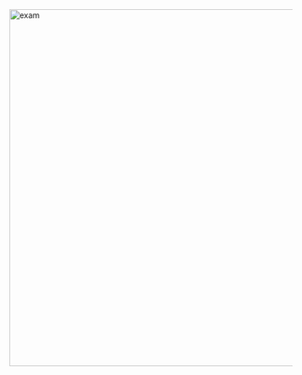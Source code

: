 <img width="635" alt="exam" src="https://github.com/user-attachments/assets/78067215-3989-4141-a28c-2cfb0bbe0b73">
